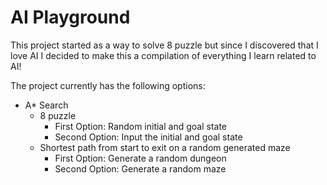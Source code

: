 # AI Playground
This project started as a way to solve 8 puzzle but since I discovered that I love AI I decided to make this a compilation of everything I learn related to AI! 

The project currently has the following options:
- A* Search
   - 8 puzzle
     - First Option: Random initial and goal state 
     - Second Option: Input the initial and goal state
   - Shortest path from start to exit on a random generated maze
     - First Option: Generate a random dungeon 
     - Second Option: Generate a random maze
